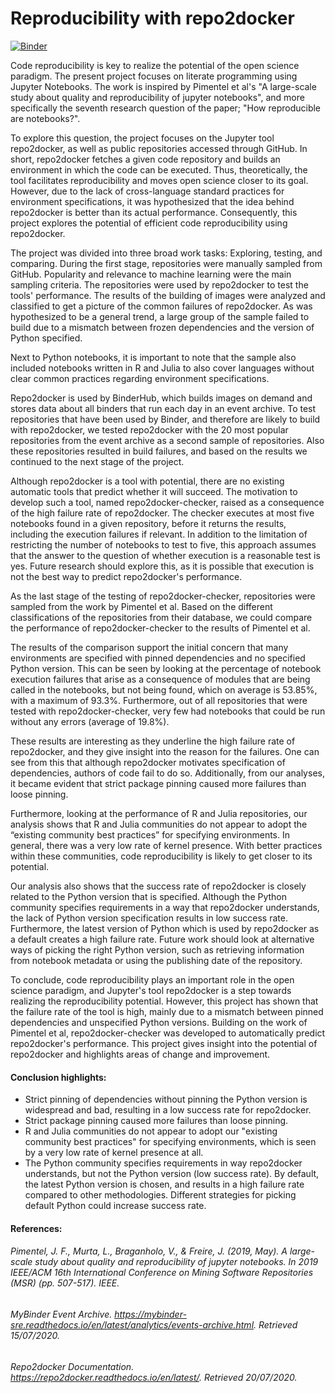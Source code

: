 # Reproducibility with repo2docker 

[![Binder](https://mybinder.org/badge_logo.svg)](https://mybinder.org/v2/gh/vildeeide/repo2docker-reproducibility/master)

Code reproducibility is key to realize the potential of the open science paradigm. The present project focuses on literate programming using Jupyter Notebooks. The work is inspired by Pimentel et al's "A large-scale study about quality and reproducibility of jupyter notebooks", and more specifically the seventh research question of the paper; "How reproducible are notebooks?". 

To explore this question, the project focuses on the Jupyter tool repo2docker, as well as public repositories accessed through GitHub. In short, repo2docker fetches a given code repository and builds an environment in which the code can be executed. Thus, theoretically, the tool facilitates reproducibility and moves open science closer to its goal. However, due to the lack of cross-language standard practices for environment specifications, it was hypothesized that the idea behind repo2docker is better than its actual performance. Consequently, this project explores the potential of efficient code reproducibility using repo2docker.

The project was divided into three broad work tasks: Exploring, testing, and comparing. During the first stage, repositories were manually sampled from GitHub. Popularity and relevance to machine learning were the main sampling criteria. The repositories were used by repo2docker to test the tools' performance. The results of the building of images were analyzed and classified to get a picture of the common failures of repo2docker. As was hypothesized to be a general trend, a large group of the sample failed to build due to a mismatch between frozen dependencies and the version of Python specified. 

Next to Python notebooks, it is important to note that the sample also included notebooks written in R and Julia to also cover languages without clear common practices regarding environment specifications. 

Repo2docker is used by BinderHub, which builds images on demand and stores data about all binders that run each day in an event archive. To test repositories that have been used by Binder, and therefore are likely to build with repo2docker, we tested repo2docker with the 20 most popular repositories from the event archive as a second sample of repositories. Also these repositories resulted in build failures, and based on the results we continued to the next stage of the project. 

Although repo2docker is a tool with potential, there are no existing automatic tools that predict whether it will succeed. The motivation to develop such a tool, named repo2docker-checker, raised as a consequence of the high failure rate of repo2docker. The checker executes at most five notebooks found in a given repository, before it returns the results, including the execution failures if relevant. In addition to the limitation of restricting the number of notebooks to test to five, this approach assumes that the answer to the question of whether execution is a reasonable test is yes. Future research should explore this, as it is possible that execution is not the best way to predict repo2docker's performance. 

As the last stage of the testing of repo2docker-checker, repositories were sampled from the work by Pimentel et al. Based on the different classifications of the repositories from their database, we could compare the performance of repo2docker-checker to the results of Pimentel et al. 

The results of the comparison support the initial concern that many environments are specified with pinned dependencies and no specified Python version. This can be seen by looking at the percentage of notebook execution failures that arise as a consequence of modules that are being called in the notebooks, but not being found, which on average is 53.85%, with a maximum of 93.3%. Furthermore, out of all repositories that were tested with repo2docker-checker, very few had notebooks that could be run without any errors (average of 19.8%). 

These results are interesting as they underline the high failure rate of repo2docker, and they give insight into the reason for the failures. One can see from this that although repo2docker motivates specification of dependencies, authors of code fail to do so. Additionally, from our analyses, it became evident that strict package pinning caused more failures than loose pinning. 

Furthermore, looking at the performance of R and Julia repositories, our analysis shows that R and Julia communities do not appear to adopt the “existing community best practices” for specifying environments. In general, there was a very low rate of kernel presence. With better practices within these communities, code reproducibility is likely to get closer to its potential.

Our analysis also shows that the success rate of repo2docker is closely related to the Python version that is specified. Although the Python community specifies requirements in a way that repo2docker understands, the lack of Python version specification results in low success rate. Furthermore, the latest version of Python which is used by repo2docker as a default creates a high failure rate. Future work should look at alternative ways of picking the right Python version, such as retrieving information from notebook metadata or using the publishing date of the repository.


To conclude, code reproducibility plays an important role in the open science paradigm, and Jupyter's tool repo2docker is a step towards realizing the reproducibility potential. However, this project has shown that the failure rate of the tool is high, mainly due to a mismatch between pinned dependencies and unspecified Python versions. Building on the work of Pimentel et al, repo2docker-checker was developed to automatically predict repo2docker's performance. This project gives insight into the potential of repo2docker and highlights areas of change and improvement. 

#### Conclusion highlights:
- Strict pinning of dependencies without pinning the Python version is widespread and bad, resulting in a low success rate for repo2docker.
- Strict package pinning caused more failures than loose pinning.
- R and Julia communities do not appear to adopt our "existing community best practices" for specifying environments, which is seen by a very low rate of kernel presence at all.
- The Python community specifies requirements in way repo2docker understands, but not the Python version (low success rate). By default, the latest Python version is chosen, and results in a high failure rate compared to other methodologies. Different strategies for picking default Python could increase success rate.


#### References:
###### Pimentel, J. F., Murta, L., Braganholo, V., & Freire, J. (2019, May). A large-scale study about quality and reproducibility of jupyter notebooks. In 2019 IEEE/ACM 16th International Conference on Mining Software Repositories (MSR) (pp. 507-517). IEEE.

###### MyBinder Event Archive. https://mybinder-sre.readthedocs.io/en/latest/analytics/events-archive.html. Retrieved 15/07/2020. 

###### Repo2docker Documentation. https://repo2docker.readthedocs.io/en/latest/. Retrieved 20/07/2020.

